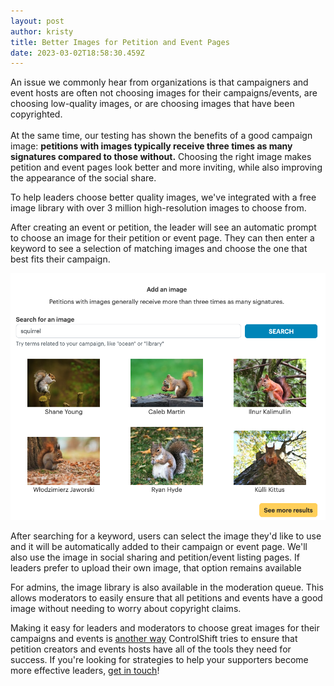 ```yaml
---
layout: post
author: kristy
title: Better Images for Petition and Event Pages
date: 2023-03-02T18:58:30.459Z
---
```

An issue we commonly hear from organizations is that campaigners and event hosts are often not choosing images for their campaigns/events, are choosing low-quality images, or are choosing images that have been copyrighted.\
\
At the same time, our testing has shown the benefits of a good campaign image: **petitions with images typically receive three times as many signatures compared to those without.** Choosing the right image makes petition and event pages look better and more inviting, while also improving the appearance of the social share.

T﻿o help leaders choose better quality images, we've integrated with a free image library with over 3 million high-resolution images to choose from. 

After creating an event or petition, the leader will see an automatic prompt to choose an image for their petition or event page. They can then enter a keyword to see a selection of matching images and choose the one that best fits their campaign.

![The free image library allows a leader to search for a keyword and find matching images. ](img/uploads/5d6e9657-d224-7c9f-154f-09a5d7fd0728.png)

After searching for a keyword, users can select the image they'd like to use and it will be automatically added to their campaign or event page. We'll also use the image in social sharing and petition/event listing pages. If leaders prefer to upload their own image, that option remains available

F﻿or admins, the image library is also available in the moderation queue. This allows moderators to easily ensure that all petitions and events have a good image without needing to worry about copyright claims. 

M﻿aking it easy for leaders and moderators to choose great images for their campaigns and events is [another way](https://www.controlshiftlabs.com/2022/10/28/best-practices-for-event-hosts-and-petition-creators.html) ControlShift tries to ensure that petition creators and events hosts have all of the tools they need for success. If you're looking for strategies to help your supporters become more effective leaders, [get in touch](mailto:talk@controlshiftlabs.com)!